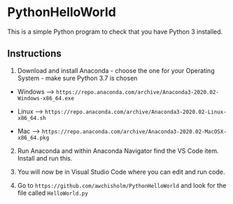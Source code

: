 # PythonHelloWorld

This is a simple Python program to check that you have Python 3 installed.

## Instructions

1. Download and install Anaconda - choose the one for your Operating System - make sure Python 3.7 is chosen

  - Windows --> ```https://repo.anaconda.com/archive/Anaconda3-2020.02-Windows-x86_64.exe```
  
  - Linux --> ```https://repo.anaconda.com/archive/Anaconda3-2020.02-Linux-x86_64.sh```
  
  - Mac --> ```https://repo.anaconda.com/archive/Anaconda3-2020.02-MacOSX-x86_64.pkg```
  
2. Run Anaconda and within Anaconda Navigator find the VS Code item. Install and run this.

3. You will now be in Visual Studio Code where you can edit and run code. 

4. Go to ```https://github.com/awchisholm/PythonHelloWorld``` and look for the file called ```HelloWorld.py```
